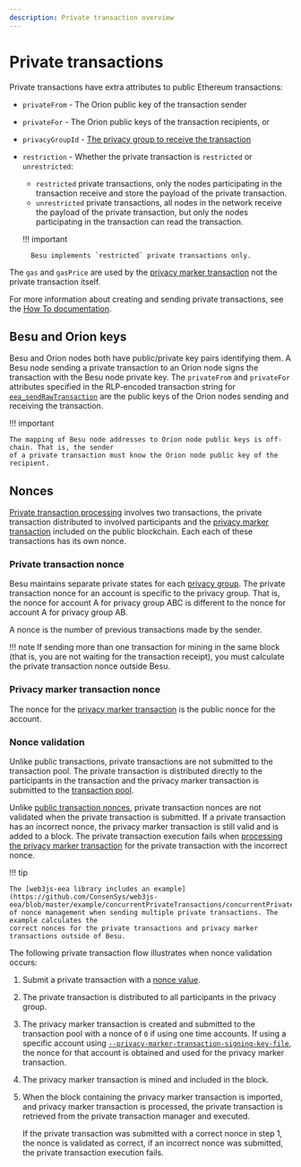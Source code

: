 ```yaml
---
description: Private transaction overview
---
```


# Private transactions

Private transactions have extra attributes to public Ethereum transactions:

* `privateFrom` - The Orion public key of the transaction sender
* `privateFor` - The Orion public keys of the transaction recipients, or
* `privacyGroupId` - [The privacy group to receive the transaction](Privacy-Groups.md)
* `restriction` - Whether the private transaction is `restricted` or `unrestricted`:
    * `restricted` private transactions, only the nodes participating in the transaction receive
      and store the payload of the private transaction.
    * `unrestricted` private transactions, all nodes in the network receive the payload of the
      private transaction, but only the nodes participating in the transaction can read the
      transaction.

    !!! important

        Besu implements `restricted` private transactions only.

The `gas` and `gasPrice` are used by the [privacy marker transaction] not the private
transaction itself.

For more information about creating and sending private transactions, see the
[How To documentation](../../HowTo/Send-Transactions/Creating-Sending-Private-Transactions.md).

## Besu and Orion keys

Besu and Orion nodes both have public/private key pairs identifying them. A Besu node sending a
private transaction to an Orion node signs the transaction with the Besu node private key. The
`privateFrom` and `privateFor` attributes specified in the RLP-encoded transaction string for
[`eea_sendRawTransaction`](../../Reference/API-Methods.md#eea_sendrawtransaction) are the public
keys of the Orion nodes sending and receiving the transaction.

!!! important

    The mapping of Besu node addresses to Orion node public keys is off-chain. That is, the sender
    of a private transaction must know the Orion node public key of the recipient.

## Nonces

[Private transaction processing](../../Concepts/Privacy/Private-Transaction-Processing.md) involves
two transactions, the private transaction distributed to involved participants and the
[privacy marker transaction] included on the public blockchain. Each each of these transactions has
its own nonce.

### Private transaction nonce

Besu maintains separate private states for each
[privacy group](../../Concepts/Privacy/Privacy-Groups.md). The private transaction nonce for an
account is specific to the privacy group. That is, the nonce for account A for privacy group ABC is
different to the nonce for account A for privacy group AB.

A nonce is the number of previous transactions made by the sender.

!!! note
    If sending more than one transaction for mining in the same block (that is, you are not waiting
    for the transaction receipt), you must calculate the private transaction nonce outside Besu.

### Privacy marker transaction nonce

The nonce for the [privacy marker transaction] is the public nonce for the account.

### Nonce validation

Unlike public transactions, private transactions are not submitted to the transaction pool. The private
transaction is distributed directly to the participants in the transaction and the privacy marker
transaction is submitted to the [transaction pool](../Transactions/Transaction-Pool.md).

Unlike [public transaction nonces](../Transactions/Transaction-Validation.md), private transaction
nonces are not validated when the private transaction is submitted. If a private transaction has an
incorrect nonce, the privacy marker transaction is still valid and is added to a block.
The private transaction execution fails when [processing the privacy marker transaction](../Privacy/Private-Transaction-Processing.md)
for the private transaction with the incorrect nonce.

!!! tip

    The [web3js-eea library includes an example](https://github.com/ConsenSys/web3js-eea/blob/master/example/concurrentPrivateTransactions/concurrentPrivateTransactions.js)
    of nonce management when sending multiple private transactions. The example calculates the
    correct nonces for the private transactions and privacy marker transactions outside of Besu.

The following private transaction flow illustrates when nonce validation occurs:

1. Submit a private transaction with a [nonce value](#private-transaction-nonce).
1. The private transaction is distributed to all participants in the privacy group.
1. The privacy marker transaction is created and submitted to the transaction pool with a nonce of `0`
    if using one time accounts. If using a specific account using
    [`--privacy-marker-transaction-signing-key-file`](../../Reference/CLI/CLI-Syntax.md#privacy-marker-transaction-signing-key-file), the
    nonce for that account is obtained and used for the privacy marker transaction.
1. The privacy marker transaction is mined and included in the block.
1. When the block containing the privacy marker transaction is imported, and privacy marker
    transaction is processed, the private transaction is retrieved from the private transaction manager
    and executed.

    If the private transaction was submitted with a correct nonce in step 1, the nonce is
    validated as correct, if an incorrect nonce was submitted, the private transaction execution
    fails.

<!-- links ---->

[privacy marker transaction]: ../../Concepts/Privacy/Private-Transaction-Processing.md
